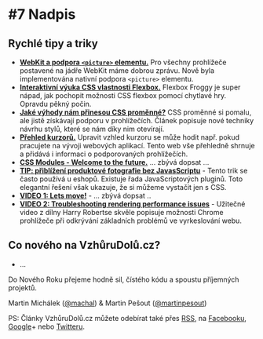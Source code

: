 # #7 Nadpis

## Rychlé tipy a triky

- **[WebKit a podpora `<picture>` elementu.](https://twitter.com/webkit/status/672430609491431425?s=09)** Pro všechny prohlížeče postavené na jádře WebKit máme dobrou zprávu. Nově byla implementována nativní podpora `<picture>` elementu.
- **[Interaktivní výuka CSS vlastnosti Flexbox.](http://flexboxfroggy.com/)** Flexbox Froggy je super nápad, jak pochopit možnosti CSS flexbox pomocí chytlavé hry. Opravdu pěkný počin.
- **[Jaké výhody nám přinesou CSS proměnné?](http://philipwalton.com/articles/why-im-excited-about-native-css-variables/)** CSS proměnné si pomalu, ale jistě získávají podporu v prohlížečích. Článek popisuje nové techniky návrhu stylů, které se nám díky nim otevírají.
- **[Přehled kurzorů.](http://css-cursor.techstream.org/)** Upravit vzhled kurzoru se může hodit např. pokud pracujete na vývoji webových aplikací. Tento web vše přehledně shrnuje a přidává i informaci o podporovaných prohlížečích.
- **[CSS Modules - Welcome to the future.](http://glenmaddern.com/articles/css-modules)** ... zbývá dopsat ...
- **[TIP: přiblížení produktové fotografie bez JavasScriptu](https://medium.com/@mjtweaver/css-product-magnification-without-javascript-497ab5932419#.2ktu9wese)** - Tento trik se často používá u eshopů. Existuje řada JavaScriptových pluginů. Toto elegantní řešení však ukazuje, že si můžeme vystačit jen s CSS.
- **[VIDEO 1: Lets move!](https://www.youtube.com/watch?v=J6wUmQDQBkw)** - ... zbývá dopsat ..
- **[VIDEO 2: Troubleshooting rendering performance issues](https://www.youtube.com/watch?v=2vFrZXWiwIc)** - Užitečné video z dílny Harry Robertse skvěle popisuje možnosti Chrome prohlížeče při odkrývání základních problémů ve vyrkeslování webu.


## Co nového na VzhůruDolů.cz?

- ...

Do Nového Roku přejeme hodně sil, čístého kódu a spoustu příjemných projektů.

Martin Michálek ([@machal](http://www.twitter.com/machal)) & Martin Pešout ([@martinpesout](http://www.twitter.com/martinpesout))

PS: Články VzhůruDolů.cz můžete odebírat také přes [RSS](http://www.vzhurudolu.cz/rss), na [Facebooku](https://www.facebook.com/VzhuruDolu), [Google](https://plus.google.com/b/109221560773963108322/+VzhurudoluCz/posts)+ nebo [Twitteru](http://www.twitter.com/vzhurudolu).
